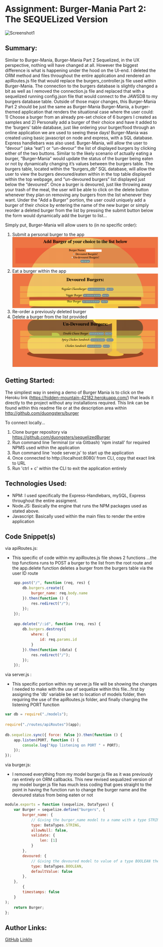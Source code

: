 # Assignment: Burger-Mania Part 2: The SEQUELized Version


![Screenshot1](./public/assets/img/Screenshot.gif)
## Summary:
Similar to Burger-Mania, Burger-Mania Part 2 Sequelized, in the UX perspective, nothing will have changed at all. However the biggest difference is what is happening under the hood on the UI-end. I deleted the ORM method and files throughout the entire application and rendered an apiRoutes.js file that would replace the burgers_controller.js file used within Burger-Mania. The connection to the burgers database is slightly changed a bit as well as I removed the connection.js file and replaced that with a sequelized running config.json file that would connect to the JAWSDB to my burgers database table. Outside of those major changes, this Burger-Mania Part 2 should be just the same as Burger-Mania
Burger-Mania, a burger-themed application that renders the situational case where the user could: 1) Choose a burger from an already pre-set choice of 6 burgers I created as samples and 2) Personally add a burger of their choice and have it  added to the ‘burgers’ table database, just like ordering your burger/food through an online application we are used to seeing these days! Burger-Mania was created using basic javascript on node and express, with a SQL database. Express handlebars was also used. Burger-Mania, will allow the user to “devour” (aka “eat”) or “un-devour” the list of displayed burgers by clicking either of the two buttons. Similar to the likely scenario of actually eating a burger, “Burger-Mania” would update the status of the burger being eaten or not by dynamically changing it’s values between the burgers table. The burgers table, located within the “burgers_db” SQL database, will allow the user to view the burgers devoured/eaten within in the top  table displayed within the top webpage, and “un-devoured burgers” list displayed just below the “devoured”.  Once a burger is devoured, just like throwing away your trash of the meal, the user will be able to click on the delete button whenever they plan on removing any burgers from the list whenever they want. Under the "Add a Burger" portion, the user could uniquely add a burger of their choice by entering the name of the new burger or simply reorder a deleted burger from the list by pressing the submit button below the form would dynamically add the burger to list...

Simply put, Burger-Mania will allow users to (in no specific order):


1) Submit a personal burger to the app![Screenshot1](./public/assets/img/Screenshot1.png)
2) Eat a burger within the app![Screenshot1](./public/assets/img/Screenshot2.png)
3) Re-order a previously deleted burger
4) Delete a burger from the list provided![Screenshot1](./public/assets/img/Screenshot3.png)
 


## Getting Started:
The simpliest way in seeing a demo of Burger Mania is to click on the Heroku link (https://hidden-mountain-42182.herokuapp.com/) that leads it directly to the project without any installations required. This link can be found within this readme file or at the description area within http://github.com/duongsters/burger

To connect locally...
1) Clone burger repository via https://github.com/duongsters/sequelizedBurger
2) Run command line Terminal (or via Gitbash) 'npm install' for required NPMS used within the application
3) Run command line 'node server.js' to start up the application
4) Once connected to http://localhost:8080/ from CLI, copy that exact link to URL
5) Run 'ctrl + c' within the CLI to exit the application entirely

## Technologies Used:
- NPM: I used specifically the Express-Handlebars, mySQL, Express throughout the entire assigment.
- Node.JS: Basically the engine that runs the NPM packages used as stated above.
- Javascript: Basically used within the main files to render the entire application


## Code Snippet(s)
via apiRoutes.js:
* This specific of code within my apiRoutes.js file shows 2 functions ...the top functions runs to POST a burger to the list from the root route and the app.delete function deletes a burger from the burgers table via the user ID route
```javascript
    app.post("/", function (req, res) {
        db.burgers.create({
            burger_name: req.body.name
        }).then(function () {
            res.redirect("/");
        });
    });

    app.delete("/:id", function (req, res) {
        db.burgers.destroy({
            where: {
                id: req.params.id
            }
        }).then(function (data) {
            res.redirect("/");
        });
    });

```


via server.js :
* This specific portion within my server.js file will be showing the changes I needed to make with the use of sequelize within this file...first by assigning the 'db' variable be set to location of models folder, then requiring the use of the apiRoutes.js folder, and finally changing the listening PORT function
```javascript
var db = require("./models");

require("./routes/apiRoutes")(app);

db.sequelize.sync({ force: false }).then(function () {
    app.listen(PORT, function () {
        console.log("App listening on PORT " + PORT);
    });
});

```

via burger.js:
* I removed everything from my model burger.js file as it was previously ran entirely on ORM callbacks. This new revised sequalized version of my model burger.js file has much less coding that goes straight to the point in having the function run to change the burger name and the devoured status from being eaten or not

```javascript
module.exports = function (sequelize, DataTypes) {
    var Burger = sequelize.define("burgers", {
        burger_name: {
            // Giving the burger_name model to a name with a type STRING
            type: DataTypes.STRING,
            allowNull: false,
            validate: {
                len: [1]
            }
        },
        devoured: {
            // Giving the devoured model to value of a type BOOLEAN then setting that to false
            type: DataTypes.BOOLEAN,
            defaultValue: false
        },
    }, 
        {
        timestamps: false
    }
);
    return Burger;
};
```




## Author Links:
[GitHub](https://github.com/duongsters)
[LinkIn](https://www.linkedin.com/in/theandrewduong/)